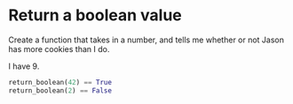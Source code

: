 # Return a boolean value

Create a function that takes in a number, and tells me whether or not Jason has more cookies than I do. 

I have 9. 

```python
return_boolean(42) == True 
return_boolean(2) == False
```
